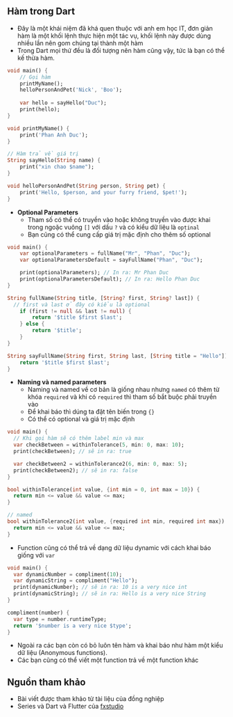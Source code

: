 ## Hàm trong Dart

- Đây là một khái niệm đã khá quen thuộc với anh em học IT, đơn giản hàm là một khối lệnh thực hiện một tác vụ, khối lệnh này được dùng nhiều lần nên gom chúng tại thành một hàm 
- Trong Dart mọi thứ đều là đối tượng nên hàm cũng vậy, tức là bạn có thể kế thừa hàm.

```Dart
void main() {
    // Gọi hàm 
    printMyName();
    helloPersonAndPet('Nick', 'Boo');
    
    var hello = sayHello("Duc");
    print(hello);
}

void printMyName() {
    print('Phan Anh Duc');
}

// Hàm trả về giá trị
String sayHello(String name) {
    print("xin chao $name");
}

void helloPersonAndPet(String person, String pet) {
    print('Hello, $person, and your furry friend, $pet!');
}
```

- **Optional Parameters** 
  - Tham số có thể có truyền vào hoặc không truyền vào được khai trong ngoặc vuông `[]` với dấu `?` và có kiểu dữ liệu là `optinal`
  - Bạn cũng có thể cung cấp giá trị mặc định cho thêm số optional

```Dart
void main() {
    var optionalParameters = fullName("Mr", "Phan", "Duc");
    var optionalParametersDefault = sayFullName("Phan", "Duc");

    print(optionalParameters); // In ra: Mr Phan Duc
    print(optionalParametersDefault); // In ra: Hello Phan Duc
}

String fullName(String title, [String? first, String? last]) {
  // first và last ở đây có kiểu là optional
    if (first != null && last != null) {
        return '$title $first $last';
    } else {
        return '$title';
    }
}

String sayFullName(String first, String last, [String title = "Hello"]) {
    return '$title $first $last';
}
```

- **Naming và named parameters** 
  - Naming và named về cơ bản là giống nhau nhưng `named` có thêm từ khóa `required` và khi có `required` thì tham số bắt buộc phải truyền vào 
  - Để khai báo thì dúng ta đặt tên biến trong `{}`
  - Có thể có optional và giá trị mặc định

```Dart
void main() {
  // Khi gọi hàm sẽ có thêm label min và max
  var checkBetween = withinTolerance(5, min: 0, max: 10);
  print(checkBetween); // sẽ in ra: true

  var checkBetween2 = withinTolerance2(6, min: 0, max: 5);
  print(checkBetween2); // sẽ in ra: false
}

bool withinTolerance(int value, {int min = 0, int max = 10}) {
  return min <= value && value <= max;
}

// named
bool withinTolerance2(int value, {required int min, required int max}) {
  return min <= value && value <= max;
}
```
- Function cũng có thể trả về dạng dữ liệu dynamic với cách khai báo giống với `var`

```Dart
void main() {
  var dynamicNumber = compliment(10);
  var dynamicString = compliment("Hello");
  print(dynamicNumber); // sẽ in ra: 10 is a very nice int
  print(dynamicString); // sẽ in ra: Hello is a very nice String
}

compliment(number) {
  var type = number.runtimeType;
  return '$number is a very nice $type';
}
```
- Ngoài ra các bạn còn có bỏ luôn tên hàm và khai báo như hàm một kiểu dữ liệu (Anonymous functions). 
- Các bạn cũng có thể viết một function trả về một function khác

## Nguồn tham khảo
- Bài viết được tham khảo từ tài liệu của đồng nghiệp
- Series và Dart và Flutter của [fxstudio](https://fxstudio.dev/category/code/flutter-dart/)